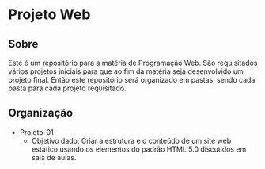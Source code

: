 # Projeto Web
## Sobre
Este é um repositório para a matéria de Programação Web. São requisitados vários projetos iniciais para que ao fim da matéria seja desenvolvido um projeto final. Então este repositório será organizado em pastas, sendo cada pasta para cada projeto requisitado.

## Organização
- Projeto-01
	- Objetivo dado: Criar a estrutura e o conteúdo de um site web estático usando os elementos do padrão
HTML 5.0 discutidos em sala de aulas.